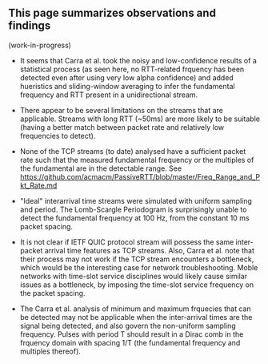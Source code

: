## This page summarizes observations and findings ##
(work-in-progress)
* It seems that Carra et al. took the noisy and low-confidence results of 
a statistical process (as seen here, no RTT-related frquency has been detected
even after using very low alpha confidence) and added hueristics and sliding-window averaging to
infer the fundamental frequency and RTT present in a unidirectional stream.

* There appear to be several limitations on the streams that are applicable.
Streams with long RTT (~50ms) are more likely to be suitable (having a 
better match between packet rate and relatively low frequencies to detect).

* None of the TCP streams (to date) analysed have a sufficient packet rate
such that the measured fundamental frequency or the multiples of the fundamental
are in the detectable range. See https://github.com/acmacm/PassiveRTT/blob/master/Freq_Range_and_Pkt_Rate.md

* "Ideal" interarrival time streams were simulated with uniform sampling
and period. The Lomb-Scargle Periodogram is surprisingly unable to detect
the fundamental frequency at 100 Hz, from the constant 10 ms packet spacing.

* It is not clear if IETF QUIC protocol stream will possess the same inter-packet 
arrival time features as TCP streams. Also, Carra et al. note that their process
may not work if the TCP stream encounters a bottleneck, which would be the interesting
case for network troubleshooting. Moble networks with time-slot service disciplines
would likely cause similar issues as a bottleneck, by imposing the time-slot service
frequency on the packet spacing.

* The Carra et al. analysis of minimum and maximum frquecies that can be detected 
may not be applicable when the inter-arrival times are the signal 
being detected, and also govern the non-uniform sampling frequency. 
Pulses with period T should result in a Dirac comb
in the frquency domain with spacing 1/T (the fundamental frequency
and multiples thereof).
